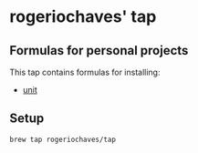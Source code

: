 # rogeriochaves' tap

## Formulas for personal projects

This tap contains formulas for installing:

- [unit](https://github.com/rogeriochaves/unit)

## Setup

```bash
brew tap rogeriochaves/tap
```
